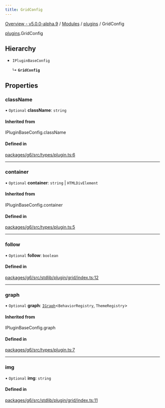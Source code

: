 ```yaml
---
title: GridConfig
---
```


[Overview - v5.0.0-alpha.9](../../README.en.md) / [Modules](../../modules.en.md) / [plugins](../../modules/plugins.en.md) / GridConfig

[plugins](../../modules/plugins.en.md).GridConfig

## Hierarchy

- `IPluginBaseConfig`

  ↳ **`GridConfig`**

## Properties

### className

• `Optional` **className**: `string`

#### Inherited from

IPluginBaseConfig.className

#### Defined in

[packages/g6/src/types/plugin.ts:6](https://github.com/antvis/G6/blob/60905f4c6c/packages/g6/src/types/plugin.ts#L6)

___

### container

• `Optional` **container**: `string` \| `HTMLDivElement`

#### Inherited from

IPluginBaseConfig.container

#### Defined in

[packages/g6/src/types/plugin.ts:5](https://github.com/antvis/G6/blob/60905f4c6c/packages/g6/src/types/plugin.ts#L5)

___

### follow

• `Optional` **follow**: `boolean`

#### Defined in

[packages/g6/src/stdlib/plugin/grid/index.ts:12](https://github.com/antvis/G6/blob/60905f4c6c/packages/g6/src/stdlib/plugin/grid/index.ts#L12)

___

### graph

• `Optional` **graph**: [`IGraph`](../graph/IGraph.en.md)<`BehaviorRegistry`, `ThemeRegistry`\>

#### Inherited from

IPluginBaseConfig.graph

#### Defined in

[packages/g6/src/types/plugin.ts:7](https://github.com/antvis/G6/blob/60905f4c6c/packages/g6/src/types/plugin.ts#L7)

___

### img

• `Optional` **img**: `string`

#### Defined in

[packages/g6/src/stdlib/plugin/grid/index.ts:11](https://github.com/antvis/G6/blob/60905f4c6c/packages/g6/src/stdlib/plugin/grid/index.ts#L11)
